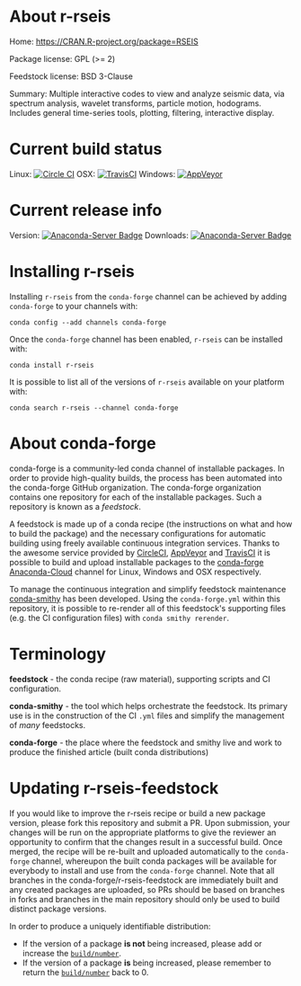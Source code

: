 About r-rseis
=============

Home: https://CRAN.R-project.org/package=RSEIS

Package license: GPL (>= 2)

Feedstock license: BSD 3-Clause

Summary: Multiple interactive codes to view and analyze seismic data, via spectrum analysis, wavelet transforms, particle motion, hodograms.  Includes general time-series tools, plotting, filtering, interactive display.



Current build status
====================

Linux: [![Circle CI](https://circleci.com/gh/conda-forge/r-rseis-feedstock.svg?style=shield)](https://circleci.com/gh/conda-forge/r-rseis-feedstock)
OSX: [![TravisCI](https://travis-ci.org/conda-forge/r-rseis-feedstock.svg?branch=master)](https://travis-ci.org/conda-forge/r-rseis-feedstock)
Windows: [![AppVeyor](https://ci.appveyor.com/api/projects/status/github/conda-forge/r-rseis-feedstock?svg=True)](https://ci.appveyor.com/project/conda-forge/r-rseis-feedstock/branch/master)

Current release info
====================
Version: [![Anaconda-Server Badge](https://anaconda.org/conda-forge/r-rseis/badges/version.svg)](https://anaconda.org/conda-forge/r-rseis)
Downloads: [![Anaconda-Server Badge](https://anaconda.org/conda-forge/r-rseis/badges/downloads.svg)](https://anaconda.org/conda-forge/r-rseis)

Installing r-rseis
==================

Installing `r-rseis` from the `conda-forge` channel can be achieved by adding `conda-forge` to your channels with:

```
conda config --add channels conda-forge
```

Once the `conda-forge` channel has been enabled, `r-rseis` can be installed with:

```
conda install r-rseis
```

It is possible to list all of the versions of `r-rseis` available on your platform with:

```
conda search r-rseis --channel conda-forge
```


About conda-forge
=================

conda-forge is a community-led conda channel of installable packages.
In order to provide high-quality builds, the process has been automated into the
conda-forge GitHub organization. The conda-forge organization contains one repository
for each of the installable packages. Such a repository is known as a *feedstock*.

A feedstock is made up of a conda recipe (the instructions on what and how to build
the package) and the necessary configurations for automatic building using freely
available continuous integration services. Thanks to the awesome service provided by
[CircleCI](https://circleci.com/), [AppVeyor](http://www.appveyor.com/)
and [TravisCI](https://travis-ci.org/) it is possible to build and upload installable
packages to the [conda-forge](https://anaconda.org/conda-forge)
[Anaconda-Cloud](http://docs.anaconda.org/) channel for Linux, Windows and OSX respectively.

To manage the continuous integration and simplify feedstock maintenance
[conda-smithy](http://github.com/conda-forge/conda-smithy) has been developed.
Using the ``conda-forge.yml`` within this repository, it is possible to re-render all of
this feedstock's supporting files (e.g. the CI configuration files) with ``conda smithy rerender``.


Terminology
===========

**feedstock** - the conda recipe (raw material), supporting scripts and CI configuration.

**conda-smithy** - the tool which helps orchestrate the feedstock.
                   Its primary use is in the construction of the CI ``.yml`` files
                   and simplify the management of *many* feedstocks.

**conda-forge** - the place where the feedstock and smithy live and work to
                  produce the finished article (built conda distributions)


Updating r-rseis-feedstock
==========================

If you would like to improve the r-rseis recipe or build a new
package version, please fork this repository and submit a PR. Upon submission,
your changes will be run on the appropriate platforms to give the reviewer an
opportunity to confirm that the changes result in a successful build. Once
merged, the recipe will be re-built and uploaded automatically to the
`conda-forge` channel, whereupon the built conda packages will be available for
everybody to install and use from the `conda-forge` channel.
Note that all branches in the conda-forge/r-rseis-feedstock are
immediately built and any created packages are uploaded, so PRs should be based
on branches in forks and branches in the main repository should only be used to
build distinct package versions.

In order to produce a uniquely identifiable distribution:
 * If the version of a package **is not** being increased, please add or increase
   the [``build/number``](http://conda.pydata.org/docs/building/meta-yaml.html#build-number-and-string).
 * If the version of a package **is** being increased, please remember to return
   the [``build/number``](http://conda.pydata.org/docs/building/meta-yaml.html#build-number-and-string)
   back to 0.
